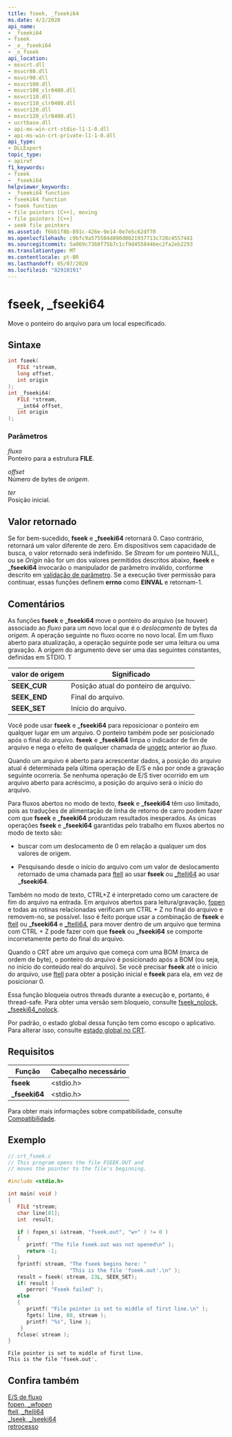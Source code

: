 ```yaml
---
title: fseek, _fseeki64
ms.date: 4/2/2020
api_name:
- _fseeki64
- fseek
- _o__fseeki64
- _o_fseek
api_location:
- msvcrt.dll
- msvcr80.dll
- msvcr90.dll
- msvcr100.dll
- msvcr100_clr0400.dll
- msvcr110.dll
- msvcr110_clr0400.dll
- msvcr120.dll
- msvcr120_clr0400.dll
- ucrtbase.dll
- api-ms-win-crt-stdio-l1-1-0.dll
- api-ms-win-crt-private-l1-1-0.dll
api_type:
- DLLExport
topic_type:
- apiref
f1_keywords:
- fseek
- _fseeki64
helpviewer_keywords:
- _fseeki64 function
- fseeki64 function
- fseek function
- file pointers [C++], moving
- file pointers [C++]
- seek file pointers
ms.assetid: f6bb1f8b-891c-426e-9e14-0e7e5c62df70
ms.openlocfilehash: c9bfc9a575504d890d0021937713c720c4557441
ms.sourcegitcommit: 5a069c7360f75b7c1cf9d4550446ec2fa2eb2293
ms.translationtype: MT
ms.contentlocale: pt-BR
ms.lasthandoff: 05/07/2020
ms.locfileid: "82910191"
---
```

# <a name="fseek-_fseeki64"></a>fseek, _fseeki64

Move o ponteiro do arquivo para um local especificado.

## <a name="syntax"></a>Sintaxe

```C
int fseek(
   FILE *stream,
   long offset,
   int origin
);
int _fseeki64(
   FILE *stream,
   __int64 offset,
   int origin
);
```

### <a name="parameters"></a>Parâmetros

*fluxo*<br/>
Ponteiro para a estrutura **FILE**.

*offset*<br/>
Número de bytes de *origem*.

*ter*<br/>
Posição inicial.

## <a name="return-value"></a>Valor retornado

Se for bem-sucedido, **fseek** e **_fseeki64** retornará 0. Caso contrário, retornará um valor diferente de zero. Em dispositivos sem capacidade de busca, o valor retornado será indefinido. Se *Stream* for um ponteiro NULL, ou se *Origin* não for um dos valores permitidos descritos abaixo, **fseek** e **_fseeki64** invocarão o manipulador de parâmetro inválido, conforme descrito em [validação de parâmetro](../../c-runtime-library/parameter-validation.md). Se a execução tiver permissão para continuar, essas funções definem **errno** como **EINVAL** e retornam-1.

## <a name="remarks"></a>Comentários

As funções **fseek** e **_fseeki64** move o ponteiro do arquivo (se houver) associado ao *fluxo* para um novo local que é o *deslocamento* de bytes da *origem*. A operação seguinte no fluxo ocorre no novo local. Em um fluxo aberto para atualização, a operação seguinte pode ser uma leitura ou uma gravação. A *origem* do argumento deve ser uma das seguintes constantes, definidas em STDIO. T

|valor de origem|Significado|
|-|-|
| **SEEK_CUR** | Posição atual do ponteiro de arquivo. |
| **SEEK_END** | Final do arquivo. |
| **SEEK_SET** | Início do arquivo. |

Você pode usar **fseek** e **_fseeki64** para reposicionar o ponteiro em qualquer lugar em um arquivo. O ponteiro também pode ser posicionado após o final do arquivo. **fseek** e **_fseeki64** limpa o indicador de fim de arquivo e nega o efeito de qualquer chamada de [ungetc](ungetc-ungetwc.md) anterior ao *fluxo*.

Quando um arquivo é aberto para acrescentar dados, a posição do arquivo atual é determinada pela última operação de E/S e não por onde a gravação seguinte ocorreria. Se nenhuma operação de E/S tiver ocorrido em um arquivo aberto para acréscimo, a posição do arquivo será o início do arquivo.

Para fluxos abertos no modo de texto, **fseek** e **_fseeki64** têm uso limitado, pois as traduções de alimentação de linha de retorno de carro podem fazer com que **fseek** e **_fseeki64** produzam resultados inesperados. As únicas operações **fseek** e **_fseeki64** garantidas pelo trabalho em fluxos abertos no modo de texto são:

- buscar com um deslocamento de 0 em relação a qualquer um dos valores de origem.

- Pesquisando desde o início do arquivo com um valor de deslocamento retornado de uma chamada para [ftell](ftell-ftelli64.md) ao usar **fseek** ou [_ftelli64](ftell-ftelli64.md) ao usar **_fseeki64**.

Também no modo de texto, CTRL+Z é interpretado como um caractere de fim do arquivo na entrada. Em arquivos abertos para leitura/gravação, [fopen](fopen-wfopen.md) e todas as rotinas relacionadas verificam um CTRL + Z no final do arquivo e removem-no, se possível. Isso é feito porque usar a combinação de **fseek** e [ftell](ftell-ftelli64.md) ou **_fseeki64** e [_ftelli64](ftell-ftelli64.md), para mover dentro de um arquivo que termina com CTRL + Z pode fazer com que **fseek** ou **_fseeki64** se comporte incorretamente perto do final do arquivo.

Quando o CRT abre um arquivo que começa com uma BOM (marca de ordem de byte), o ponteiro do arquivo é posicionado após a BOM (ou seja, no início do conteúdo real do arquivo). Se você precisar **fseek** até o início do arquivo, use [ftell](ftell-ftelli64.md) para obter a posição inicial e **fseek** para ela, em vez de posicionar 0.

Essa função bloqueia outros threads durante a execução e, portanto, é thread-safe. Para obter uma versão sem bloqueio, consulte [fseek_nolock, _fseeki64_nolock](fseek-nolock-fseeki64-nolock.md).

Por padrão, o estado global dessa função tem como escopo o aplicativo. Para alterar isso, consulte [estado global no CRT](../global-state.md).

## <a name="requirements"></a>Requisitos

|Função|Cabeçalho necessário|
|--------------|---------------------|
|**fseek**|\<stdio.h>|
|**_fseeki64**|\<stdio.h>|

Para obter mais informações sobre compatibilidade, consulte [Compatibilidade](../../c-runtime-library/compatibility.md).

## <a name="example"></a>Exemplo

```C
// crt_fseek.c
// This program opens the file FSEEK.OUT and
// moves the pointer to the file's beginning.

#include <stdio.h>

int main( void )
{
   FILE *stream;
   char line[81];
   int  result;

   if ( fopen_s( &stream, "fseek.out", "w+" ) != 0 )
   {
      printf( "The file fseek.out was not opened\n" );
      return -1;
   }
   fprintf( stream, "The fseek begins here: "
                    "This is the file 'fseek.out'.\n" );
   result = fseek( stream, 23L, SEEK_SET);
   if( result )
      perror( "Fseek failed" );
   else
   {
      printf( "File pointer is set to middle of first line.\n" );
      fgets( line, 80, stream );
      printf( "%s", line );
    }
   fclose( stream );
}
```

```Output
File pointer is set to middle of first line.
This is the file 'fseek.out'.
```

## <a name="see-also"></a>Confira também

[E/S de fluxo](../../c-runtime-library/stream-i-o.md)<br/>
[fopen, _wfopen](fopen-wfopen.md)<br/>
[ftell, _ftelli64](ftell-ftelli64.md)<br/>
[_lseek, _lseeki64](lseek-lseeki64.md)<br/>
[retrocesso](rewind.md)<br/>
